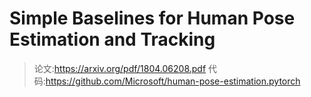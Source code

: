 # Simple Baselines for Human Pose Estimation and Tracking 
> 论文:https://arxiv.org/pdf/1804.06208.pdf
> 代码:https://github.com/Microsoft/human-pose-estimation.pytorch

